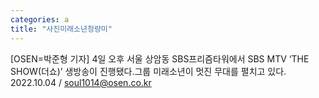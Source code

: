 ```yaml
---
categories: a
title: "사진미래소년청량미"
---
```

[OSEN=박준형 기자] 4일 오후 서울 상암동 SBS프리즘타워에서 SBS MTV ‘THE SHOW(더쇼)’ 생방송이 진행됐다.그룹 미래소년이 멋진 무대를 펼치고 있다. 2022.10.04 / soul1014@osen.co.kr